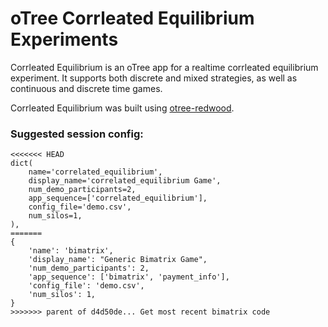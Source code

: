 # oTree Corrleated Equilibrium Experiments

Corrleated Equilibrium is an oTree app for a realtime corrleated equilibrium experiment. It supports both discrete and mixed strategies, as well as continuous and discrete time games.

Corrleated Equilibrium was built using [otree-redwood](https://github.com/Leeps-Lab/otree-redwood).

### Suggested session config:

```
<<<<<<< HEAD
dict(
    name='correlated_equilibrium',
    display_name='correlated_equilibrium Game',
    num_demo_participants=2,
    app_sequence=['correlated_equilibrium'],
    config_file='demo.csv',
    num_silos=1,
),
=======
{
    'name': 'bimatrix',
    'display_name': "Generic Bimatrix Game",
    'num_demo_participants': 2,
    'app_sequence': ['bimatrix', 'payment_info'],
    'config_file': 'demo.csv',
    'num_silos': 1,
}
>>>>>>> parent of d4d50de... Get most recent bimatrix code
```